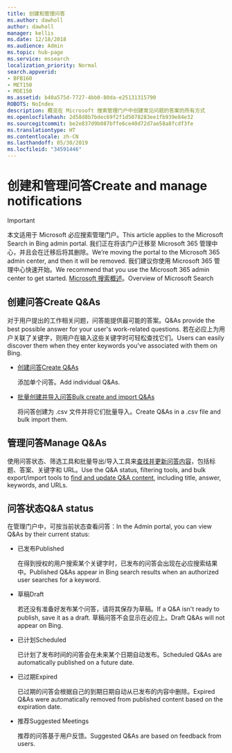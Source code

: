```yaml
---
title: 创建和管理问答
ms.author: dawholl
author: dawholl
manager: kellis
ms.date: 12/18/2018
ms.audience: Admin
ms.topic: hub-page
ms.service: mssearch
localization_priority: Normal
search.appverid:
- BFB160
- MET150
- MOE150
ms.assetid: b40a575d-7727-4bb0-80da-e25131315790
ROBOTS: NoIndex
description: 概览在 Microsoft 搜索管理门户中创建常见问题的答案的所有方式
ms.openlocfilehash: 2d58d8b7bdec69f2f1d5078283ee1fb939e84e32
ms.sourcegitcommit: be2e837d9b087bffe6ce40d72d7ae58a8fcdf3fe
ms.translationtype: HT
ms.contentlocale: zh-CN
ms.lasthandoff: 05/30/2019
ms.locfileid: "34591446"
---
```

# <a name="create-and-manage-qas"></a><span data-ttu-id="cd568-103">创建和管理问答</span><span class="sxs-lookup"><span data-stu-id="cd568-103">Create and manage notifications</span></span>

> [!IMPORTANT]
> <span data-ttu-id="cd568-104">本文适用于 Microsoft 必应搜索管理门户。</span><span class="sxs-lookup"><span data-stu-id="cd568-104">This article applies to the Microsoft Search in Bing admin portal.</span></span> <span data-ttu-id="cd568-105">我们正在将该门户迁移至 Microsoft 365 管理中心，并且会在迁移后将其删除。</span><span class="sxs-lookup"><span data-stu-id="cd568-105">We’re moving the portal to the Microsoft 365 admin center, and then it will be removed.</span></span> <span data-ttu-id="cd568-106">我们建议你使用 Microsoft 365 管理中心快速开始。</span><span class="sxs-lookup"><span data-stu-id="cd568-106">We recommend that you use the Microsoft 365 admin center to get started.</span></span> <span data-ttu-id="cd568-107">[Microsoft 搜索概述](overview-microsoft-search.md)。</span><span class="sxs-lookup"><span data-stu-id="cd568-107">Overview of Microsoft Search</span></span>
    
## <a name="create-qas"></a><span data-ttu-id="cd568-108">创建问答</span><span class="sxs-lookup"><span data-stu-id="cd568-108">Create Q&As</span></span>

<span data-ttu-id="cd568-109">对于用户提出的工作相关问题，问答能提供最可能的答案。</span><span class="sxs-lookup"><span data-stu-id="cd568-109">Q&As provide the best possible answer for your user's work-related questions.</span></span> <span data-ttu-id="cd568-110">若在必应上为用户关联了关键字，则用户在输入这些关键字时可轻松查找它们。</span><span class="sxs-lookup"><span data-stu-id="cd568-110">Users can easily discover them when they enter keywords you've associated with them on Bing.</span></span>
  
- [<span data-ttu-id="cd568-111">创建问答</span><span class="sxs-lookup"><span data-stu-id="cd568-111">Create Q&As</span></span>](create-qas.md)
    
    <span data-ttu-id="cd568-112">添加单个问答。</span><span class="sxs-lookup"><span data-stu-id="cd568-112">Add individual Q&As.</span></span>
    
- [<span data-ttu-id="cd568-113">批量创建并导入问答</span><span class="sxs-lookup"><span data-stu-id="cd568-113">Bulk create and import Q&As</span></span>](bulk-create-qas.md)
    
    <span data-ttu-id="cd568-114">将问答创建为 .csv 文件并将它们批量导入。</span><span class="sxs-lookup"><span data-stu-id="cd568-114">Create Q&As in a .csv file and bulk import them.</span></span>
    
## <a name="manage-qas"></a><span data-ttu-id="cd568-115">管理问答</span><span class="sxs-lookup"><span data-stu-id="cd568-115">Manage Q&As</span></span>

<span data-ttu-id="cd568-116">使用问答状态、筛选工具和批量导出/导入工具来[查找并更新问答内容](manage-qas.md)，包括标题、答案、关键字和 URL。</span><span class="sxs-lookup"><span data-stu-id="cd568-116">Use the Q&A status, filtering tools, and bulk export/import tools to [find and update Q&A content](manage-qas.md), including title, answer, keywords, and URLs.</span></span>
  
## <a name="qa-status"></a><span data-ttu-id="cd568-117">问答状态</span><span class="sxs-lookup"><span data-stu-id="cd568-117">Q&A status</span></span>

<span data-ttu-id="cd568-118">在管理门户中，可按当前状态查看问答：</span><span class="sxs-lookup"><span data-stu-id="cd568-118">In the Admin portal, you can view Q&As by their current status:</span></span>
  
- <span data-ttu-id="cd568-119">已发布</span><span class="sxs-lookup"><span data-stu-id="cd568-119">Published</span></span>
    
    <span data-ttu-id="cd568-120">在得到授权的用户搜索某个关键字时，已发布的问答会出现在必应搜索结果中。</span><span class="sxs-lookup"><span data-stu-id="cd568-120">Published Q&As appear in Bing search results when an authorized user searches for a keyword.</span></span>
    
- <span data-ttu-id="cd568-121">草稿</span><span class="sxs-lookup"><span data-stu-id="cd568-121">Draft</span></span>
    
    <span data-ttu-id="cd568-122">若还没有准备好发布某个问答，请将其保存为草稿。</span><span class="sxs-lookup"><span data-stu-id="cd568-122">If a Q&A isn't ready to publish, save it as a draft.</span></span> <span data-ttu-id="cd568-123">草稿问答不会显示在必应上。</span><span class="sxs-lookup"><span data-stu-id="cd568-123">Draft Q&As will not appear on Bing.</span></span>
    
- <span data-ttu-id="cd568-124">已计划</span><span class="sxs-lookup"><span data-stu-id="cd568-124">Scheduled</span></span>
    
    <span data-ttu-id="cd568-125">已计划了发布时间的问答会在未来某个日期自动发布。</span><span class="sxs-lookup"><span data-stu-id="cd568-125">Scheduled Q&As are automatically published on a future date.</span></span>
    
- <span data-ttu-id="cd568-126">已过期</span><span class="sxs-lookup"><span data-stu-id="cd568-126">Expired</span></span>
    
    <span data-ttu-id="cd568-127">已过期的问答会根据自己的到期日期自动从已发布的内容中删除。</span><span class="sxs-lookup"><span data-stu-id="cd568-127">Expired Q&As were automatically removed from published content based on the expiration date.</span></span>
    
- <span data-ttu-id="cd568-128">推荐</span><span class="sxs-lookup"><span data-stu-id="cd568-128">Suggested Meetings</span></span>
    
    <span data-ttu-id="cd568-129">推荐的问答基于用户反馈。</span><span class="sxs-lookup"><span data-stu-id="cd568-129">Suggested Q&As are based on feedback from users.</span></span>

  

